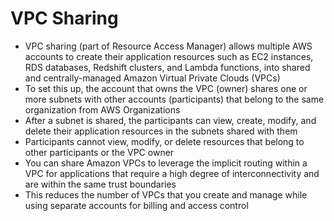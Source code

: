 
# VPC Sharing
- VPC sharing (part of Resource Access Manager) allows multiple AWS accounts to create their application resources such 
  as EC2 instances, RDS databases, Redshift clusters, and Lambda functions, into shared and centrally-managed Amazon 
  Virtual Private Clouds (VPCs)
- To set this up, the account that owns the VPC (owner) shares one or more subnets with other accounts (participants) 
  that belong to the same organization from AWS Organizations
- After a subnet is shared, the participants can view, create, modify, and delete their application resources in the 
  subnets shared with them
- Participants cannot view, modify, or delete resources that belong to other participants or the VPC owner 
- You can share Amazon VPCs to leverage the implicit routing within a VPC for applications that require a high degree of 
  interconnectivity and are within the same trust boundaries
- This reduces the number of VPCs that you create and manage while using separate accounts for billing and access control